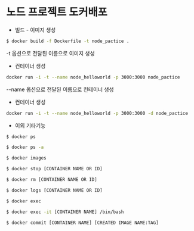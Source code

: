# 노드 프로젝트 도커배포

* 빌드 - 이미지 생성

```sh
$ docker build -f Dockerfile -t node_pactice .
```

-t 옵션으로 전달된 이름으로 이미지 생성

* 컨테이너 생성

```sh
docker run -i -t --name node_helloworld -p 3000:3000 node_pactice
```

--name 옵션으로 전달된 이름으로 컨테이너 생성

* 컨테이너 생성

```sh
docker run -i -t --name node_helloworld -p 3000:3000 -d node_pactice
```

* 이외 기타기능

```sh
$ docker ps 

$ docker ps -a

$ docker images

$ docker stop [CONTAINER NAME OR ID]

$ docker rm [CONTAINER NAME OR ID]

$ docker logs [CONTAINER NAME OR ID]

$ docker exec

$ docker exec -it [CONTAINER NAME] /bin/bash

$ docker commit [CONTAINER NAME] [CREATED IMAGE NAME:TAG]
```